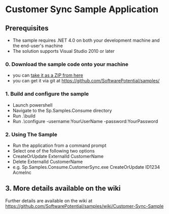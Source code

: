 # Customer Sync Sample Application

## Prerequisites

* The sample requires .NET 4.0 on both your development machine and the end-user's machine
* The solution supports Visual Studio 2010 or later

### 0. Download the sample code onto your machine 

* you can [take it as a ZIP from here](https://github.com/SoftwarePotential/samples/zipball/master) 
* you can get it via git at https://github.com/SoftwarePotential/samples/

### 1. Build and configure the sample

* Launch powershell 
* Navigate to the Sp.Samples.Consume directory
* Run .\build
* Run .\configure -username:YourUserName -password:YourPassword

### 2. Using The Sample

* Run the application from a command prompt 
* Select one of the following two options
* CreateOrUpdate ExternalId CustomerName
* Delete ExternalId CustomerName
* e.g. Sp.Samples.Consume.CustomerSync.exe CreateOrUpdate ID1234 AcmeInc

## 3. More details available on the wiki

Further details are available on the wiki at https://github.com/SoftwarePotential/samples/wiki/Customer-Sync-Sample